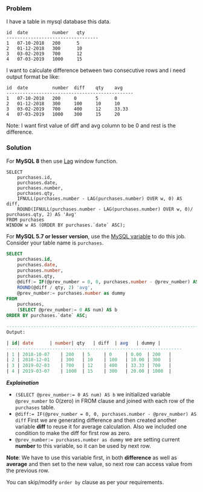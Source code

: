 ### Problem

I have a table in mysql database this data.
    
    id  date         number   qty
    ----------------------------------
    1   07-10-2018   200      5   
    2   01-12-2018   300      10
    3   03-02-2019   700      12
    4   07-03-2019   1000     15

I want to calculate difference between two consecutive rows and i need output format be like:
    
    id  date         number  diff    qty    avg
    -----------------------------------------------
    1   07-10-2018   200     0       5      0
    2   01-12-2018   300     100     10     10
    3   03-02-2019   700     400     12     33.33
    4   07-03-2019   1000    300     15     20

Note: I want first value of diff and avg column to be 0 and rest is the difference.

### Solution

For **MySQL 8** then use [Lag](https://dev.mysql.com/doc/refman/8.0/en/window-function-descriptions.html#function_lag) window function.
```
SELECT 
    purchases.id, 
    purchases.date, 
    purchases.number, 
    purchases.qty,
    IFNULL(purchases.number - LAG(purchases.number) OVER w, 0) AS diff,
    ROUND(IFNULL(purchases.number - LAG(purchases.number) OVER w, 0)/ purchases.qty, 2) AS 'Avg'
FROM purchases
WINDOW w AS (ORDER BY purchases.`date` ASC);
```
For **MySQL 5.7 or lesser version**, use the [MySQL variable](https://dev.mysql.com/doc/refman/8.0/en/user-variables.html) to do this job. Consider your table name is `purchases`.

```sql
SELECT 
    purchases.id, 
    purchases.date, 
    purchases.number, 
    purchases.qty, 
    @diff:= IF(@prev_number = 0, 0, purchases.number - @prev_number) AS diff,
    ROUND(@diff / qty, 2) 'avg',
    @prev_number:= purchases.number as dummy
FROM 
    purchases, 
    (SELECT @prev_number:= 0 AS num) AS b
ORDER BY purchases.`date` ASC;

-------------------------------------------------------------------------------
Output:

| id| date 		| number| qty 	| diff 	| avg 	| dummy | 
-----------------------------------------------------------------
| 1 | 2018-10-07 	| 200 	| 5 	| 0 	| 0.00 	| 200 	|   
| 2 | 2018-12-01 	| 300 	| 10 	| 100 	| 10.00 | 300 	|   
| 3 | 2019-02-03 	| 700 	| 12 	| 400 	| 33.33 | 700 	|  
| 4 | 2019-03-07 	| 1000 	| 15 	| 300 	| 20.00 | 1000 	|
````
***Explaination***
 - `(SELECT @prev_number:= 0 AS num) AS b`
we initialized variable `@prev_number` to 0(zero) in FROM clause and joined with each row of the `purchases` table. 
 - `@diff:= IF(@prev_number = 0, 0, purchases.number - @prev_number) AS diff` First we are generating difference and then created another variable **diff** to reuse it for average calculation. Also we included one condition to make the diff for first row as zero.
 - `@prev_number:= purchases.number as dummy` we are setting current **number** to this variable, so it can be used by next row.

**Note**: We have to use this variable first, in both **difference** as well as **average** and then set to the new value, so next row can access value from the previous row.

You can skip/modify `order by` clause as per your requirements.

